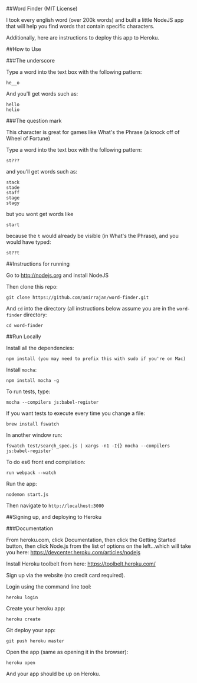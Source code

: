 ##Word Finder (MIT License)

I took every english word (over 200k words) and built a little NodeJS app that will help you find words that contain specific characters.

Additionally, here are instructions to deploy this app to Heroku.

##How to Use

###The underscore

Type a word into the text box with the following pattern:

    he__o

And you'll get words such as:

    hello
    helio

###The question mark

This character is great for games like What's the Phrase (a knock off of Wheel of Fortune)

Type a word into the text box with the following pattern:

    st???

and you'll get words such as:

    stack
    stade
    staff
    stage
    stagy

but you wont get words like

    start

because the `t` would already be visible (in What's the Phrase), and you would have typed:

    st??t

##Instructions for running

Go to http://nodejs.org and install NodeJS

Then clone this repo:

    git clone https://github.com/amirrajan/word-finder.git

And `cd` into the directory (all instructions below assume you are in the `word-finder` directory:

    cd word-finder

##Run Locally

Install all the dependencies:

    npm install (you may need to prefix this with sudo if you're on Mac)

Install `mocha`:

    npm install mocha -g

To run tests, type:

    mocha --compilers js:babel-register

If you want tests to execute every time you change a file:

    brew install fswatch

In another window run:

    fswatch test/search_spec.js | xargs -n1 -I{} mocha --compilers js:babel-register`

To do es6 front end compilation:

    run webpack --watch

Run the app:

    nodemon start.js

Then navigate to `http://localhost:3000`

##Signing up, and deploying to Heroku

###Documentation

From heroku.com, click Documentation, then click the Getting Started button, then click Node.js from the list of options on the left...which will take you here: https://devcenter.heroku.com/articles/nodejs

Install Heroku toolbelt from here: https://toolbelt.heroku.com/

Sign up via the website (no credit card required).

Login using the command line tool:

    heroku login

Create your heroku app:

    heroku create

Git deploy your app:

    git push heroku master

Open the app (same as opening it in the browser):

    heroku open

And your app should be up on Heroku.
